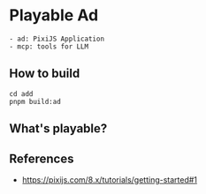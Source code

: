 # Playable Ad

```tree
- ad: PixiJS Application
- mcp: tools for LLM
```

## How to build

```shell
cd add
pnpm build:ad
```

## What's playable?



## References

- <https://pixijs.com/8.x/tutorials/getting-started#1>
